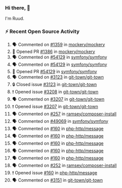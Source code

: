### Hi there, 👋

I'm Ruud.
 
### :zap: Recent Open Source Activity

<!--START_SECTION:activity-->
1. 🗣 Commented on [#1359](https://github.com/mockery/mockery/issues/1359#issuecomment-1973280554) in [mockery/mockery](https://github.com/mockery/mockery)
2. 💪 Opened PR [#1386](https://github.com/mockery/mockery/pull/1386) in [mockery/mockery](https://github.com/mockery/mockery)
3. 🗣 Commented on [#54129](https://github.com/symfony/symfony/pull/54129#issuecomment-1973270765) in [symfony/symfony](https://github.com/symfony/symfony)
4. 🗣 Commented on [#54129](https://github.com/symfony/symfony/pull/54129#issuecomment-1973264447) in [symfony/symfony](https://github.com/symfony/symfony)
5. 💪 Opened PR [#54129](https://github.com/symfony/symfony/pull/54129) in [symfony/symfony](https://github.com/symfony/symfony)
6. 🗣 Commented on [#3123](https://github.com/git-town/git-town/issues/3123#issuecomment-1972987374) in [git-town/git-town](https://github.com/git-town/git-town)
7. 🔒 Closed issue [#3123](https://github.com/git-town/git-town/issues/3123) in [git-town/git-town](https://github.com/git-town/git-town)
8. ❗ Opened issue [#3208](https://github.com/git-town/git-town/issues/3208) in [git-town/git-town](https://github.com/git-town/git-town)
9. 🗣 Commented on [#3207](https://github.com/git-town/git-town/issues/3207#issuecomment-1972716094) in [git-town/git-town](https://github.com/git-town/git-town)
10. ❗ Opened issue [#3207](https://github.com/git-town/git-town/issues/3207) in [git-town/git-town](https://github.com/git-town/git-town)
11. 🗣 Commented on [#257](https://github.com/ramsey/composer-install/issues/257#issuecomment-1968533381) in [ramsey/composer-install](https://github.com/ramsey/composer-install)
12. 🗣 Commented on [#49069](https://github.com/symfony/symfony/issues/49069#issuecomment-1966524706) in [symfony/symfony](https://github.com/symfony/symfony)
13. 🗣 Commented on [#160](https://github.com/php-http/message/issues/160#issuecomment-1966023578) in [php-http/message](https://github.com/php-http/message)
14. 🗣 Commented on [#160](https://github.com/php-http/message/issues/160#issuecomment-1964621993) in [php-http/message](https://github.com/php-http/message)
15. 🗣 Commented on [#160](https://github.com/php-http/message/issues/160#issuecomment-1964319179) in [php-http/message](https://github.com/php-http/message)
16. 🗣 Commented on [#160](https://github.com/php-http/message/issues/160#issuecomment-1963989503) in [php-http/message](https://github.com/php-http/message)
17. 🗣 Commented on [#160](https://github.com/php-http/message/issues/160#issuecomment-1963981727) in [php-http/message](https://github.com/php-http/message)
18. 🗣 Commented on [#252](https://github.com/ramsey/composer-install/pull/252#issuecomment-1962280309) in [ramsey/composer-install](https://github.com/ramsey/composer-install)
19. ❗ Opened issue [#160](https://github.com/php-http/message/issues/160) in [php-http/message](https://github.com/php-http/message)
20. 🗣 Commented on [#3151](https://github.com/git-town/git-town/issues/3151#issuecomment-1957690900) in [git-town/git-town](https://github.com/git-town/git-town)
<!--END_SECTION:activity-->
